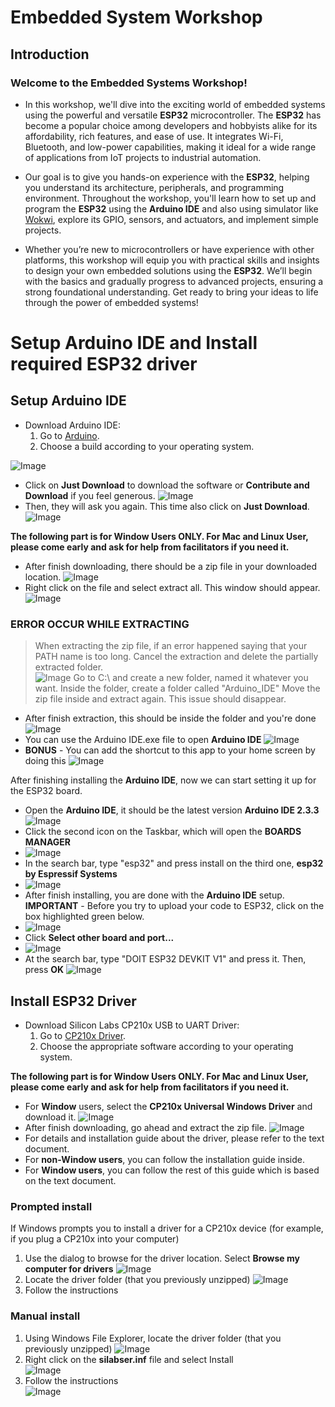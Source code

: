 # Embedded System Workshop

## Introduction

### Welcome to the Embedded Systems Workshop!

- In this workshop, we'll dive into the exciting world of embedded systems using the powerful and versatile **ESP32** microcontroller. The **ESP32** has become a popular choice among developers and hobbyists alike for its affordability, rich features, and ease of use. It integrates Wi-Fi, Bluetooth, and low-power capabilities, making it ideal for a wide range of applications from IoT projects to industrial automation.

- Our goal is to give you hands-on experience with the **ESP32**, helping you understand its architecture, peripherals, and programming environment. Throughout the workshop, you'll learn how to set up and program the **ESP32** using the **Arduino IDE** and also using simulator like [Wokwi](https://wokwi.com/projects/new/esp32), explore its GPIO, sensors, and actuators, and implement simple projects.

- Whether you’re new to microcontrollers or have experience with other platforms, this workshop will equip you with practical skills and insights to design your own embedded solutions using the **ESP32**. We’ll begin with the basics and gradually progress to advanced projects, ensuring a strong foundational understanding. Get ready to bring your ideas to life through the power of embedded systems! 


# Setup Arduino IDE and Install required ESP32 driver

## Setup Arduino IDE

- Download Arduino IDE:
    1) Go to [Arduino](https://www.arduino.cc/en/software).
    2) Choose a build according to your operating system.

![Image](https://github.com/user-attachments/assets/ea3dbec1-d9b4-4c16-9346-22a3c8b82c24)
- Click on **Just Download** to download the software or **Contribute and Download** if you feel generous.
![Image](https://github.com/user-attachments/assets/04eb9c9a-3d90-46e4-87aa-d08b0af8a488)
- Then, they will ask you again. This time also click on **Just Download**. 
![Image](https://github.com/user-attachments/assets/168e15ae-c7c7-40f1-ac45-ac35d2c2a7dc)

**The following part is for Window Users ONLY. For Mac and Linux User, please come early and ask for help from facilitators if you need it.**
 
- After finish downloading, there should be a zip file in your downloaded location. 
![Image](https://github.com/user-attachments/assets/cd1b3e18-68be-4a31-871b-c46c74a10047)
- Right click on the file and select extract all. This window should appear.
![Image](https://github.com/user-attachments/assets/3add0ccf-907a-44f2-95b8-17051a500198)

### ERROR OCCUR WHILE EXTRACTING
> When extracting the zip file, if an error happened saying that your PATH name is too long. Cancel the extraction and delete the partially extracted folder.  
![Image](https://github.com/user-attachments/assets/3d32935e-d502-42ab-846b-79e48b01a6cf)
> Go to C:\ and create a new folder, named it whatever you want. Inside the folder, create a folder called "Arduino_IDE"
> Move the zip file inside and extract again. This issue should disappear.
 
- After finish extraction, this should be inside the folder and you're done
![Image](https://github.com/user-attachments/assets/61c1637f-7cd4-47d6-9d1c-8ec02271e312)
- You can use the Arduino IDE.exe file to open **Arduino IDE**
![Image](https://github.com/user-attachments/assets/fdc471c4-cd37-465d-b66e-2ef1beff98a5)
- **BONUS** - You can add the shortcut to this app to your home screen by doing this
![Image](https://github.com/user-attachments/assets/541a6fb8-f2a4-432f-a5d4-a1906af92231)

After finishing installing the **Arduino IDE**, now we can start setting it up for the ESP32 board.
- Open the **Arduino IDE**, it should be the latest version **Arduino IDE 2.3.3**
![Image](https://github.com/user-attachments/assets/25c10c70-67f6-4c87-a8b3-da5959a95683)
- Click the second icon on the Taskbar, which will open the **BOARDS MANAGER**
- ![Image](https://github.com/user-attachments/assets/906c96d7-db37-49c3-8440-a9c0fca48bea)
- In the search bar, type "esp32" and press install on the third one, **esp32 by Espressif Systems**
- ![Image](https://github.com/user-attachments/assets/7758ccb8-69c5-413b-912f-33d57e9e4bfd)
- After finish installing, you are done with the **Arduino IDE** setup.
**IMPORTANT** - Before you try to upload your code to ESP32, click on the box highlighted green below.
- ![Image](https://github.com/user-attachments/assets/c780f102-3be3-45f9-999c-0d2e9922919c)
- Click **Select other board and port...**
- ![Image](https://github.com/user-attachments/assets/7d0a5880-2af8-4b86-8ebb-4a8e736f855c)
- At the search bar, type "DOIT ESP32 DEVKIT V1" and press it. Then, press **OK**
![Image](https://github.com/user-attachments/assets/07869ec5-1589-4545-b06d-707f4e80d0ee)

## Install ESP32 Driver

- Download Silicon Labs CP210x USB to UART Driver:
    1) Go to [CP210x Driver](https://www.silabs.com/developer-tools/usb-to-uart-bridge-vcp-drivers?tab=downloads).
    2) Choose the appropriate software according to your operating system.

**The following part is for Window Users ONLY. For Mac and Linux User, please come early and ask for help from facilitators if you need it.**

- For **Window** users, select the **CP210x Universal Windows Driver** and download it.
![Image](https://github.com/user-attachments/assets/c02fe951-c00a-46e3-bddc-a2ce0025fc67)
- After finish downloading, go ahead and extract the zip file.
![Image](https://github.com/user-attachments/assets/5c8f72ac-9dab-4484-8206-53c6c4b182f4)
- For details and installation guide about the driver, please refer to the text document. 
- For **non-Window users**, you can follow the installation guide inside. 
- For **Window users**, you can follow the rest of this guide which is based on the text document.

### Prompted install
If Windows prompts you to install a driver for a CP210x device (for example, if you plug a CP210x into your computer)
1. Use the dialog to browse for the driver location. Select **Browse my computer for drivers**
![Image](https://github.com/user-attachments/assets/71dab7b0-217e-4d21-ab6e-8bd2baf2519f)
2. Locate the driver folder (that you previously unzipped)
![Image](https://github.com/user-attachments/assets/a1f339f6-b791-4253-b818-3ea458e74f07)
3. Follow the instructions
### Manual install 
1. Using Windows File Explorer, locate the driver folder (that you previously unzipped)
![Image](https://github.com/user-attachments/assets/d4695b65-0d78-48da-a759-b02779dcbc4f)
2. Right click on the **silabser.inf** file and select Install    
![Image](https://github.com/user-attachments/assets/113789c8-d324-4d2c-a0dd-d7a32c693f7d)
3. Follow the instructions      
![Image](https://github.com/user-attachments/assets/3c4e5272-0e3d-4f84-ba61-b2b13335d146)
